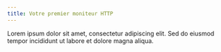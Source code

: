 ```yaml
---
title: Votre premier moniteur HTTP
---
```


Lorem ipsum dolor sit amet, consectetur adipiscing elit. Sed do eiusmod tempor incididunt ut labore et dolore magna aliqua.
